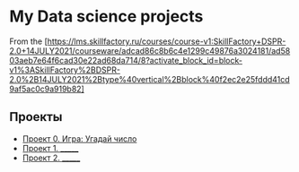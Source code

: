 # My Data science projects
From the [https://lms.skillfactory.ru/courses/course-v1:SkillFactory+DSPR-2.0+14JULY2021/courseware/adcad86c8b6c4e1299c49876a3024181/ad5803aeb7e64f6cad30e22ad68da714/8?activate_block_id=block-v1%3ASkillFactory%2BDSPR-2.0%2B14JULY2021%2Btype%40vertical%2Bblock%40f2ec2e25fddd41cd9af5ac0c9a919b82]

## Проекты

* [Проект 0. Игра: Угадай число](https://github.com/machinex3000/my_work/commit/8a96993510b7238cec116cf2d315fdd89f7cf758)
* [Проект 1. _____](_____)
* [Проект 2. _____](_____)
